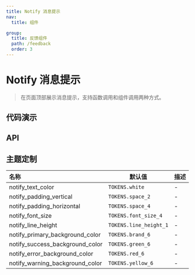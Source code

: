 ```yaml
---
title: Notify 消息提示
nav:
  title: 组件

group:
  title: 反馈组件
  path: /feedback
  order: 3
---
```


# Notify 消息提示

> 在页面顶部展示消息提示，支持函数调用和组件调用两种方式。

## 代码演示

<code src="./__fixtures__/basic.tsx"></code>

## API

## 主题定制

| 名称                            | 默认值                 | 描述 |
| :------------------------------ | ---------------------- | ---- |
| notify_text_color               | `TOKENS.white`         | -    |
| notify_padding_vertical         | `TOKENS.space_2`       | -    |
| notify_padding_horizontal       | `TOKENS.space_4`       | -    |
| notify_font_size                | `TOKENS.font_size_4`   | -    |
| notify_line_height              | `TOKENS.line_height_1` | -    |
| notify_primary_background_color | `TOKENS.brand_6`       | -    |
| notify_success_background_color | `TOKENS.green_6`       | -    |
| notify_error_background_color   | `TOKENS.red_6`         | -    |
| notify_warning_background_color | `TOKENS.yellow_6`      | -    |
